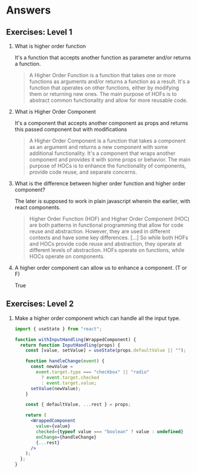 # Answers

## Exercises: Level 1

1. What is higher order function

    It's a function that accepts another function as parameter and/or returns a function.

    > A Higher Order Function is a function that takes one or more functions as arguments and/or returns a function as a result. It's a function that operates on other functions, either by modifying them or returning new ones. The main purpose of HOFs is to abstract common functionality and allow for more reusable code.

2. What is Higher Order Component

    It's a component that accepts another component as props and returns this passed component but with modifications

    > A Higher Order Component is a function that takes a component as an argument and returns a new component with some additional functionality. It's a component that wraps another component and provides it with some props or behavior. The main purpose of HOCs is to enhance the functionality of components, provide code reuse, and separate concerns.

3. What is the difference between higher order function and higher order component?

    The later is supposed to work in plain javascript wherein the earlier, with react components.

    > Higher Order Function (HOF) and Higher Order Component (HOC) are both patterns in functional programming that allow for code reuse and abstraction. However, they are used in different contexts and have some key differences. [...] So while both HOFs and HOCs provide code reuse and abstraction, they operate at different levels of abstraction. HOFs operate on functions, while HOCs operate on components.

4. A higher order component can allow us to enhance a component. (T or F)

    True

## Exercises: Level 2

1. Make a higher order component which can handle all the input type.

    ```jsx
    import { useState } from "react";

    function withInputHandling(WrappedComponent) {
      return function InputHandling(props) {
        const [value, setValue] = useState(props.defaultValue || "");

        function handleChange(event) {
          const newValue =
            event.target.type === "checkbox" || "radio"
              ? event.target.checked
              : event.target.value;
          setValue(newValue);
        }

        const { defaultValue, ...rest } = props;

        return (
          <WrappedComponent
            value={value}
            checked={typeof value === "boolean" ? value : undefined}
            onChange={handleChange}
            {...rest}
          />
        );
      };
    }

    ```
